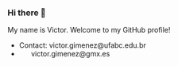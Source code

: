### Hi there 👋

My name is Victor. Welcome to my GitHub profile!

<ul>
    <li>Contact: victor.gimenez@ufabc.edu.br</li>
    <li>&nbsp&nbsp&nbsp&nbsp&nbsp&nbspvictor.gimenez@gmx.es</li>
</ul>


<!--
**VictorGimenez/VictorGimenez** is a ✨ _special_ ✨ repository because its `README.md` (this file) appears on your GitHub profile.

Here are some ideas to get you started:

- 🔭 I’m currently working on ...
- 🌱 I’m currently learning ...
- 👯 I’m looking to collaborate on ...
- 🤔 I’m looking for help with ...
- 💬 Ask me about ...
- 📫 How to reach me: ...
- 😄 Pronouns: ...
- ⚡ Fun fact: ...
-->
